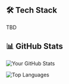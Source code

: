 ## 🛠️ Tech Stack

TBD

## 📊 GitHub Stats

![Your GitHub Stats](https://github-readme-stats.vercel.app/api?username=EmilErikssonKAU&show_icons=true&theme=radical)

![Top Languages](https://github-readme-stats.vercel.app/api/top-langs/?username=EmilErikssonKAU&layout=compact&theme=radical)
